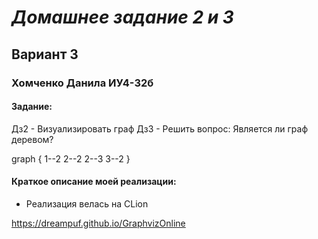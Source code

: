 # ___Домашнее задание 2 и 3___ 
## Вариант 3 
### Хомченко Данила ИУ4-32б
#### Задание:
Дз2 - Визуализировать граф
Дз3 - Решить вопрос: Является ли граф деревом?


graph {
1--2
2--2
2--3
3--2
}


#### Краткое описание моей реализации:
* Реализация велась на CLion  

https://dreampuf.github.io/GraphvizOnline